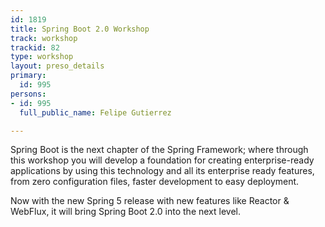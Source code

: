 ```yaml
---
id: 1819
title: Spring Boot 2.0 Workshop
track: workshop
trackid: 82
type: workshop
layout: preso_details
primary:
  id: 995
persons:
- id: 995
  full_public_name: Felipe Gutierrez

---
```

Spring Boot is the next chapter of the Spring Framework; where through this workshop you will develop a foundation for creating enterprise-ready applications by using this technology and all its enterprise ready features, from zero configuration files, faster development to easy deployment.

Now with the new Spring 5 release with new features like Reactor & WebFlux, it will bring Spring Boot 2.0 into the next level.
